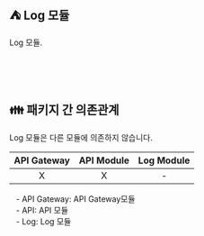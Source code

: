 ## ⛺️ Log 모듈

Log 모듈.

<br/><br/><br/>

## 👪 패키지 간 의존관계

Log 모듈은 다른 모듈에 의존하지 않습니다.

| API Gateway | API Module | Log Module |
|:-----------:|:----------:|:----------:|
|      X      |     X      |     -      |

&nbsp;&nbsp; - API Gateway: API Gateway모듈 <br/>
&nbsp;&nbsp; - API: API 모듈 <br/>
&nbsp;&nbsp; - Log: Log 모듈 <br/>

<br/>
